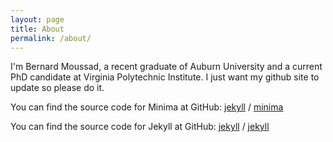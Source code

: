 ```yaml
---
layout: page
title: About
permalink: /about/
---
```


I'm Bernard Moussad, a recent graduate of Auburn University and a current PhD candidate at Virginia Polytechnic Institute. I just want my github site to update so please do it. 

You can find the source code for Minima at GitHub:
[jekyll][jekyll-organization] /
[minima](https://github.com/jekyll/minima)

You can find the source code for Jekyll at GitHub:
[jekyll][jekyll-organization] /
[jekyll](https://github.com/jekyll/jekyll)


[jekyll-organization]: https://github.com/jekyll
